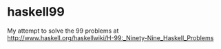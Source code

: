 haskell99
=========

My attempt to solve the 99 problems at http://www.haskell.org/haskellwiki/H-99:_Ninety-Nine_Haskell_Problems

